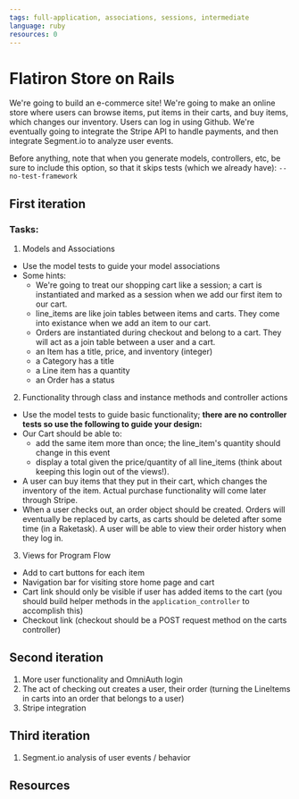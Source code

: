 ```yaml
---
tags: full-application, associations, sessions, intermediate
language: ruby
resources: 0
---
```


# Flatiron Store on Rails

We're going to build an e-commerce site! We're going to make an online store where users can browse items, put items in their carts, and buy items, which changes our inventory. Users can log in using Github. We're eventually going to integrate the Stripe API to handle payments, and then integrate Segment.io to analyze user events.

Before anything, note that when you generate models, controllers, etc, be sure to include this option, so that it skips tests (which we already have): `--no-test-framework`

## First iteration

### Tasks:

1. Models and Associations
* Use the model tests to guide your model associations
* Some hints:
  * We're going to treat our shopping cart like a session; a cart is instantiated and marked as a session when we add our first item to our cart.
  * line_items are like join tables between items and carts. They come into existance when we add an item to our cart.
  * Orders are instantiated during checkout and belong to a cart. They will act as a join table between a user and a cart.
  * an Item has a title, price, and inventory (integer)
  * a Category has a title
  * a Line item has a quantity
  * an Order has a status

2. Functionality through class and instance methods and controller actions
  * Use the model tests to guide basic functionality; **there are no controller tests so use the following to guide your design:**
  * Our Cart should be able to:
    * add the same item more than once; the line_item's quantity should change in this event
    * display a total given the price/quantity of all line_items (think about keeping this login out of the views!).
  * A user can buy items that they put in their cart, which changes the inventory of the item. Actual purchase functionality will come later through Stripe.
  * When a user checks out, an order object should be created. Orders will eventually be replaced by carts, as carts should be deleted after some time (in a Raketask). A user will be able to view their order history when they log in.

3. Views for Program Flow
  * Add to cart buttons for each item
  * Navigation bar for visiting store home page and cart
  * Cart link should only be visible if user has added items to the cart (you should build helper methods in the `application_controller` to accomplish this)
  * Checkout link (checkout should be a POST request method on the carts controller)

## Second iteration

1. More user functionality and OmniAuth login
2. The act of checking out creates a user, their order (turning the LineItems in carts into an order that belongs to a user)
3. Stripe integration

## Third iteration

1. Segment.io analysis of user events / behavior

## Resources